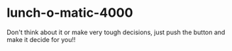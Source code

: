 # lunch-o-matic-4000

Don't think about it or make very tough decisions, just push the button and make it decide for you!!

